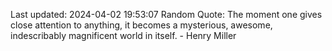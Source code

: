 Last updated: 2024-04-02 19:53:07
Random Quote: The moment one gives close attention to anything, it becomes a mysterious, awesome, indescribably magnificent world in itself. - Henry Miller